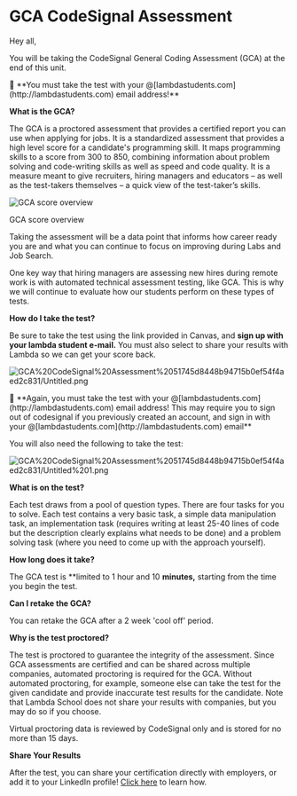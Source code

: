# GCA CodeSignal Assessment

Hey all,

You will be taking the CodeSignal General Coding Assessment (GCA) at the end of this unit. 

<aside>
🚀 **You must take the test with your @[lambdastudents.com](http://lambdastudents.com) email address!**

</aside>

**What is the GCA?** 

The GCA is a proctored assessment that provides a certified report you can use when applying for jobs. It is a standardized assessment that provides a high level score for a candidate's programming skill.  It maps programming skills to a score from 300 to 850, combining information about problem solving and code-writing skills as well as speed and code quality. It is a measure meant to give recruiters, hiring managers and educators – as well as the test-takers themselves – a quick view of the test-taker’s skills.

![GCA score overview](GCA%20CodeSignal%20Assessment%2051745d8448b94715b0ef54f4aed2c831/Screen_Shot_2020-08-18_at_12.22.47_PM.png)

GCA score overview

Taking the assessment will be a data point that informs how career ready you are and what you can continue to focus on improving during Labs and Job Search. 

One key way that hiring managers are assessing new hires during remote work is with automated technical assessment testing, like GCA. This is why we will continue to evaluate how our students perform on these types of tests. 

**How do I take the test?** 

Be sure to take the test using the link provided in Canvas, and **sign up with your lambda student e-mail.** You must also select to share your results with Lambda so we can get your score back. 

![GCA%20CodeSignal%20Assessment%2051745d8448b94715b0ef54f4aed2c831/Untitled.png](GCA%20CodeSignal%20Assessment%2051745d8448b94715b0ef54f4aed2c831/Untitled.png)

<aside>
🚀 **Again, you must take the test with your @[lambdastudents.com](http://lambdastudents.com) email address!  This may require you to sign out of codesignal if you previously created an account, and sign in with your @[lambdastudents.com](http://lambdastudents.com) email**

</aside>

You will also need the following to take the test:

![GCA%20CodeSignal%20Assessment%2051745d8448b94715b0ef54f4aed2c831/Untitled%201.png](GCA%20CodeSignal%20Assessment%2051745d8448b94715b0ef54f4aed2c831/Untitled%201.png)

**What is on the test?**

Each test draws from a pool of question types.  There are four tasks for you to solve. Each test contains a very basic task, a simple data manipulation task, an implementation task (requires writing at least 25-40 lines of code but the description clearly explains what needs to be done) and a problem solving task (where you need to come up with the approach yourself).

**How long does it take?** 

The GCA test is **limited to 1 hour and 10 **minutes,** starting from the time you begin the test. 

**Can I retake the GCA?**

You can retake the GCA after a 2 week 'cool off' period. 

**Why is the test proctored?**

The test is proctored to guarantee the integrity of the assessment. Since GCA assessments are certified and can be shared across multiple companies, automated proctoring is required for the GCA. Without automated proctoring, for example, someone else can take the test for the given candidate and provide inaccurate test results for the candidate. Note that Lambda School does not share your results with companies, but you may do so if you choose.  

Virtual proctoring data is reviewed by CodeSignal only and is stored for no more than 15 days. 

**Share Your Results**

After the test, you can share your certification directly with employers, or add it to your LinkedIn profile! [Click here](https://support.codesignal.com/hc/en-us/articles/360040384033-How-do-I-add-GCA-as-a-certification-on-LinkedIn-) to learn how.